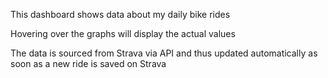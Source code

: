 This dashboard shows data about my daily bike rides

Hovering over the graphs will display the actual values

The data is sourced from Strava via API and thus updated automatically as soon as a new ride is saved on Strava
